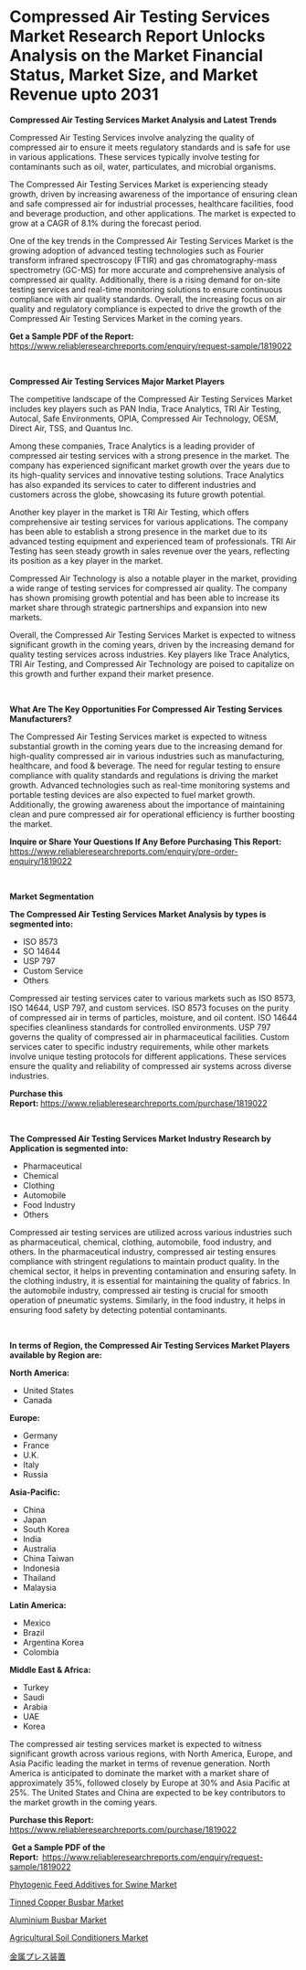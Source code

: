 <p><h1>Compressed Air Testing Services Market Research Report Unlocks Analysis on the Market Financial Status, Market Size, and Market Revenue upto 2031</h1></p><p><strong>Compressed Air Testing Services Market Analysis and Latest Trends</strong></p>
<p><p>Compressed Air Testing Services involve analyzing the quality of compressed air to ensure it meets regulatory standards and is safe for use in various applications. These services typically involve testing for contaminants such as oil, water, particulates, and microbial organisms.</p><p>The Compressed Air Testing Services Market is experiencing steady growth, driven by increasing awareness of the importance of ensuring clean and safe compressed air for industrial processes, healthcare facilities, food and beverage production, and other applications. The market is expected to grow at a CAGR of 8.1% during the forecast period.</p><p>One of the key trends in the Compressed Air Testing Services Market is the growing adoption of advanced testing technologies such as Fourier transform infrared spectroscopy (FTIR) and gas chromatography-mass spectrometry (GC-MS) for more accurate and comprehensive analysis of compressed air quality. Additionally, there is a rising demand for on-site testing services and real-time monitoring solutions to ensure continuous compliance with air quality standards. Overall, the increasing focus on air quality and regulatory compliance is expected to drive the growth of the Compressed Air Testing Services Market in the coming years.</p></p>
<p><strong>Get a Sample PDF of the Report:&nbsp;</strong> <a href="https://www.reliableresearchreports.com/enquiry/request-sample/1819022">https://www.reliableresearchreports.com/enquiry/request-sample/1819022</a></p>
<p>&nbsp;</p>
<p><strong>Compressed Air Testing Services Major Market Players</strong></p>
<p><p>The competitive landscape of the Compressed Air Testing Services Market includes key players such as PAN India, Trace Analytics, TRI Air Testing, Autocal, Safe Environments, OPIA, Compressed Air Technology, OESM, Direct Air, TSS, and Quantus Inc. </p><p>Among these companies, Trace Analytics is a leading provider of compressed air testing services with a strong presence in the market. The company has experienced significant market growth over the years due to its high-quality services and innovative testing solutions. Trace Analytics has also expanded its services to cater to different industries and customers across the globe, showcasing its future growth potential.</p><p>Another key player in the market is TRI Air Testing, which offers comprehensive air testing services for various applications. The company has been able to establish a strong presence in the market due to its advanced testing equipment and experienced team of professionals. TRI Air Testing has seen steady growth in sales revenue over the years, reflecting its position as a key player in the market.</p><p>Compressed Air Technology is also a notable player in the market, providing a wide range of testing services for compressed air quality. The company has shown promising growth potential and has been able to increase its market share through strategic partnerships and expansion into new markets.</p><p>Overall, the Compressed Air Testing Services Market is expected to witness significant growth in the coming years, driven by the increasing demand for quality testing services across industries. Key players like Trace Analytics, TRI Air Testing, and Compressed Air Technology are poised to capitalize on this growth and further expand their market presence.</p></p>
<p>&nbsp;</p>
<p><strong>What Are The Key Opportunities For Compressed Air Testing Services Manufacturers?</strong></p>
<p><p>The Compressed Air Testing Services market is expected to witness substantial growth in the coming years due to the increasing demand for high-quality compressed air in various industries such as manufacturing, healthcare, and food & beverage. The need for regular testing to ensure compliance with quality standards and regulations is driving the market growth. Advanced technologies such as real-time monitoring systems and portable testing devices are also expected to fuel market growth. Additionally, the growing awareness about the importance of maintaining clean and pure compressed air for operational efficiency is further boosting the market.</p></p>
<p><strong>Inquire or Share Your Questions If Any Before Purchasing This Report:</strong> <a href="https://www.reliableresearchreports.com/enquiry/pre-order-enquiry/1819022">https://www.reliableresearchreports.com/enquiry/pre-order-enquiry/1819022</a></p>
<p>&nbsp;</p>
<p><strong>Market Segmentation</strong></p>
<p><strong>The Compressed Air Testing Services Market Analysis by types is segmented into:</strong></p>
<p><ul><li>ISO 8573</li><li>SO 14644</li><li>USP 797</li><li>Custom Service</li><li>Others</li></ul></p>
<p><p>Compressed air testing services cater to various markets such as ISO 8573, ISO 14644, USP 797, and custom services. ISO 8573 focuses on the purity of compressed air in terms of particles, moisture, and oil content. ISO 14644 specifies cleanliness standards for controlled environments. USP 797 governs the quality of compressed air in pharmaceutical facilities. Custom services cater to specific industry requirements, while other markets involve unique testing protocols for different applications. These services ensure the quality and reliability of compressed air systems across diverse industries.</p></p>
<p><strong>Purchase this Report:&nbsp;</strong><a href="https://www.reliableresearchreports.com/purchase/1819022">https://www.reliableresearchreports.com/purchase/1819022</a></p>
<p>&nbsp;</p>
<p><strong>The Compressed Air Testing Services Market Industry Research by Application is segmented into:</strong></p>
<p><ul><li>Pharmaceutical</li><li>Chemical</li><li>Clothing</li><li>Automobile</li><li>Food Industry</li><li>Others</li></ul></p>
<p><p>Compressed air testing services are utilized across various industries such as pharmaceutical, chemical, clothing, automobile, food industry, and others. In the pharmaceutical industry, compressed air testing ensures compliance with stringent regulations to maintain product quality. In the chemical sector, it helps in preventing contamination and ensuring safety. In the clothing industry, it is essential for maintaining the quality of fabrics. In the automobile industry, compressed air testing is crucial for smooth operation of pneumatic systems. Similarly, in the food industry, it helps in ensuring food safety by detecting potential contaminants.</p></p>
<p>&nbsp;</p>
<p><strong>In terms of Region, the Compressed Air Testing Services Market Players available by Region are:</strong></p>
<p>
    <p> <strong> North America: </strong>
        <ul>
            <li>United States</li>
            <li>Canada</li>
        </ul>
        </p> 
    <p> <strong> Europe: </strong>
        <ul>
            <li>Germany</li>
            <li>France</li>
            <li>U.K.</li>
            <li>Italy</li>
            <li>Russia</li>
        </ul>
        </p> 
    <p> <strong> Asia-Pacific: </strong>
        <ul>
            <li>China</li>
            <li>Japan</li>
            <li>South Korea</li>
            <li>India</li>
            <li>Australia</li>
            <li>China Taiwan</li>
            <li>Indonesia</li>
            <li>Thailand</li>
            <li>Malaysia</li>
        </ul>
        </p> 
    <p> <strong> Latin America: </strong>
        <ul>
            <li>Mexico</li>
            <li>Brazil</li>
            <li>Argentina Korea</li>
            <li>Colombia</li>
        </ul>
        </p> 
    <p> <strong> Middle East & Africa: </strong>
        <ul>
            <li>Turkey</li>
            <li>Saudi</li>
            <li>Arabia</li>
            <li>UAE</li>
            <li>Korea</li>
        </ul>
    </p>
    </p>
<p><p>The compressed air testing services market is expected to witness significant growth across various regions, with North America, Europe, and Asia Pacific leading the market in terms of revenue generation. North America is anticipated to dominate the market with a market share of approximately 35%, followed closely by Europe at 30% and Asia Pacific at 25%. The United States and China are expected to be key contributors to the market growth in the coming years.</p></p>
<p><strong>Purchase this Report: </strong><a href="https://www.reliableresearchreports.com/purchase/1819022">https://www.reliableresearchreports.com/purchase/1819022</a></p>
<p>&nbsp;<strong>Get a Sample PDF of the Report:&nbsp;&nbsp;</strong><a href="https://www.reliableresearchreports.com/enquiry/request-sample/1819022">https://www.reliableresearchreports.com/enquiry/request-sample/1819022</a></p>
<p><strong></strong></p>
<p><p><a href="https://issuu.com/reportprime-2/docs/phytogenic-feed-additives-for-swine-market-size-20">Phytogenic Feed Additives for Swine Market</a></p><p><a href="https://github.com/biheemgalvinlouises6hokrh3h/Market-Research-Report-List-1/blob/main/tinned-copper-busbar-market.md">Tinned Copper Busbar Market</a></p><p><a href="https://github.com/guneycigdem35/Market-Research-Report-List-2/blob/main/aluminium-busbar-market.md">Aluminium Busbar Market</a></p><p><a href="https://issuu.com/reportprime-2/docs/agricultural-soil-conditioners-market-size-2030.pp">Agricultural Soil Conditioners Market</a></p><p><a href="https://github.com/ihabdkwlxs948/Market-Research-Report-List-1/blob/main/7708609191769.md">金属プレス装置</a></p></p>